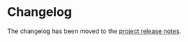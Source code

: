 # Changelog

The changelog has been moved to the [project release notes](https://docs.nautobot.com/projects/helm-charts/en/stable/release-notes/).
